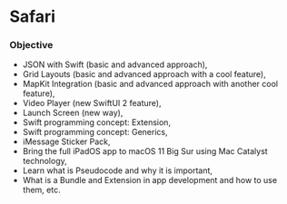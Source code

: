 # Safari

### Objective

-	JSON with Swift (basic and advanced approach),
-	Grid Layouts (basic and advanced approach with a cool feature),
-	MapKit Integration (basic and advanced approach with another cool feature),
-	Video Player (new SwiftUI 2 feature),
-	Launch Screen (new way),
-	Swift programming concept: Extension,
-	Swift programming concept: Generics,
-	iMessage Sticker Pack,
-	Bring the full iPadOS app to macOS 11 Big Sur using Mac Catalyst technology, 
-	Learn what is Pseudocode and why it is important,
-	What is a Bundle and Extension in app development and how to use them, etc.

